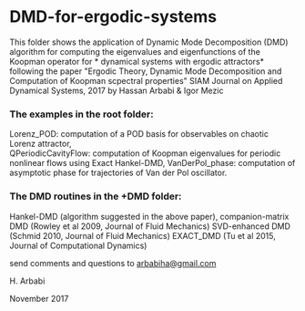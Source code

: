 # DMD-for-ergodic-systems
This folder shows the application of Dynamic Mode Decomposition (DMD) algorithm for computing the eigenvalues and eigenfunctions of the Koopman operator  for * dynamical systems with ergodic attractors* following the paper
"Ergodic Theory, Dynamic Mode Decomposition and Computation of Koopman scpectral properties"
SIAM Journal on Applied Dynamical Systems, 2017
by Hassan Arbabi & Igor Mezic


### The examples in the root folder:

Lorenz_POD: computation of a POD basis for observables on chaotic Lorenz attractor,  
QPeriodicCavityFlow: computation of Koopman eigenvalues for periodic nonlinear flows using Exact Hankel-DMD,
VanDerPol_phase: computation of asymptotic phase for trajectories of Van der Pol oscillator.




### The DMD routines in the +DMD folder:

Hankel-DMD (algorithm suggested in the above paper),
companion-matrix DMD (Rowley et al 2009, Journal of Fluid Mechanics)
SVD-enhanced DMD (Schmid 2010, Journal of Fluid Mechanics)
EXACT_DMD (Tu et al 2015, Journal of Computational Dynamics) 


send comments and questions to arbabiha@gmail.com

H. Arbabi

November 2017
